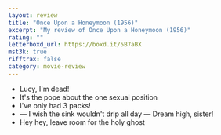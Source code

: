 ```yaml
---
layout: review
title: "Once Upon a Honeymoon (1956)"
excerpt: "My review of Once Upon a Honeymoon (1956)"
rating: ""
letterboxd_url: https://boxd.it/5B7aBX
mst3k: true
rifftrax: false
category: movie-review
---
```


- Lucy, I'm dead!
- It's the pope about the one sexual position
- I've only had 3 packs!
- — I wish the sink wouldn't drip all day — Dream high, sister!
- Hey hey, leave room for the holy ghost
